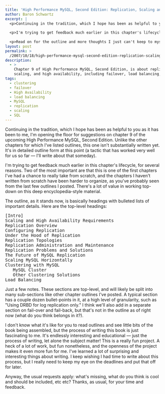 ```yaml
---
title: 'High Performance MySQL, Second Edition: Replication, Scaling and High Availability'
author: Baron Schwartz
excerpt: |
  <p>Continuing in the tradition, which I hope has been as helpful to you as it has been to me, I'm opening the floor for suggestions on chapter 9 of the upcoming High Performance MySQL, Second Edition.  Unlike the other chapters for which I've listed outlines, this one isn't substantially written yet.  It's in detailed outline form at this point (a tactic that has worked very well for us so far -- I'll write about that someday).</p>
  
  <p>I'm trying to get feedback much earlier in this chapter's lifecycle, for several reasons.  Two of the most important are that this is one of the first chapters I've had a chance to really take from scratch, and the chapters I haven't written from scratch have been harder to organize, as you've probably seen from the last few outlines I posted.  There's a lot of value in working top-down on this deep encyclopedia-style material.</p>
  
  <p>Read on for the outline and more thoughts I just can't keep to myself.</p>
layout: post
permalink: >
  /2007/10/18/high-performance-mysql-second-edition-replication-scaling-and-high-availability/
description:
  - >
    Chapter 9 of High Performance MySQL, Second Edition, is about replication,
    scaling, and high availability, including failover, load balancing, and more.
tags:
  - clustering
  - failover
  - High Availability
  - load balancing
  - MySQL
  - replication
  - scaling
  - SQL
---
```

Continuing in the tradition, which I hope has been as helpful to you as it has been to me, I'm opening the floor for suggestions on chapter 9 of the upcoming High Performance MySQL, Second Edition. Unlike the other chapters for which I've listed outlines, this one isn't substantially written yet. It's in detailed outline form at this point (a tactic that has worked very well for us so far &#8212; I'll write about that someday).

I'm trying to get feedback much earlier in this chapter's lifecycle, for several reasons. Two of the most important are that this is one of the first chapters I've had a chance to really take from scratch, and the chapters I haven't written from scratch have been harder to organize, as you've probably seen from the last few outlines I posted. There's a lot of value in working top-down on this deep encyclopedia-style material.

The outline, as it stands now, is basically headings with bulleted lists of important details. Here are the top-level headings:

<pre>[Intro]
Scaling and High Availability Requirements
Replication Overview
Configuring Replication
Under the Hood of Replication
Replication Topologies
Replication Administration and Maintenance
Replication Problems and Solutions
The Future of MySQL Replication
Scaling MySQL Horizontally
Clustering with MySQL
   MySQL Cluster
   Other Clustering Solutions
Load Balancing</pre>

Just a few notes. These sections are top-level, and will likely be split into many sub-sections like other chapter outlines I've posted. A typical section has a couple dozen bullet-points in it, at a high level of granularity, such as "Using DRBD for log replication only." I think we'll also add in a separate section on fail-over and fail-back, but that's not in the outline as of right now (what do you think belongs in it?).

I don't know what it's like for you to read outlines and see little bits of the book being assembled, but the process of writing this book is just fascinating to me. It's endlessly interesting and educational &#8212; just the process of writing, let alone the subject matter! This is a really fun project. A heck of a lot of work, but fun nonetheless, and the openness of the project makes it even more fun for me. I've learned a lot of surprising and interesting things about writing. I keep wishing I had time to write about this process, but I really need to keep my eye on the deadlines and put that off for later.

Anyway, the usual requests apply: what's missing, what do you think is cool and should be included, etc etc? Thanks, as usual, for your time and feedback.
